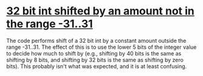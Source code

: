 # [32 bit int shifted by an amount not in the range -31..31](https://spotbugs.readthedocs.io/en/latest/bugDescriptions.html#ICAST_BAD_SHIFT_AMOUNT)

The code performs shift of a 32 bit int by a constant amount outside
the range -31..31.
The effect of this is to use the lower 5 bits of the integer
value to decide how much to shift by (e.g., shifting by 40 bits is the same as shifting by 8 bits,
and shifting by 32 bits is the same as shifting by zero bits). This probably isn't what was expected,
and it is at least confusing.